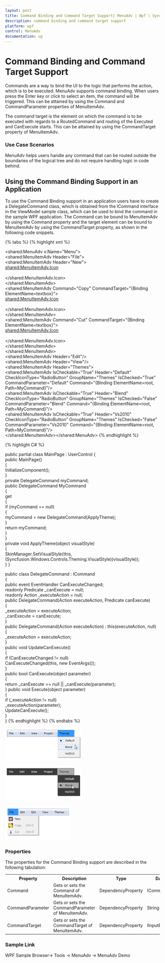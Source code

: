 ```yaml
---
layout: post
title: Command Binding and Command Target Support| MenuAdv | Wpf | Syncfusion
description: command binding and command target support
platform: wpf
control: MenuAdv
documentation: ug
---
```


# Command Binding and Command Target Support

Commands are a way to bind the UI to the logic that performs the action, which is to be executed. MenuAdv supports command binding. When users press the Enter key or click to select an item, the command will be triggered. This can be attained by using the Command and CommandParameter properties of MenuItemAdv.

The command target is the element on which the command is to be executed with regards to a RoutedCommand and routing of the Executed and CanExecute starts. This can be attained by using the CommandTarget property of MenuItemAdv.

### Use Case Scenarios

MenuAdv helps users handle any command that can be routed outside the boundaries of the logical tree and do not require handling logic in code behind.

## Using the Command Binding Support in an Application

To use the Command Binding support in an application users have to create a DelegateCommand class, which is obtained from the ICommand interface in the ViewModel sample class, which can be used to bind the command in the sample WPF application. The Command can be bound to MenuItemAdv by using the Command property and the target element can be bound to MenuItemAdv by using the CommandTarget property, as shown in the following code snippets.

{% tabs %}
{% highlight xml %}


<shared:MenuAdv x:Name="Menu">               
 <shared:MenuItemAdv Header="File">           
 <shared:MenuItemAdv Header="New">                
 <shared:MenuItemAdv.Icon>                          
 <Image Source="/MenuControlDemo; component/Images/NewIcon.jpg"/>                     
 </shared:MenuItemAdv.Icon>                   
 </shared:MenuItemAdv>                   
 <shared:MenuItemAdv Command="Copy"     CommandTarget="{Binding ElementName=textbox}">          
 <shared:MenuItemAdv.Icon>                            
 <Image Source="/MenuControlDemo; component/Images/CopyIcon.jpg"/>              
 </shared:MenuItemAdv.Icon>                   
 </shared:MenuItemAdv>                   
 <shared:MenuItemAdv Command="Cut"    CommandTarget="{Binding ElementName=textbox}">         
 <shared:MenuItemAdv.Icon>                            
 <Image Source="/MenuControlDemo;   component/Images/CutIcon.jpg"/>       
 </shared:MenuItemAdv.Icon>                  
 </shared:MenuItemAdv>               
 </shared:MenuItemAdv>                
 <shared:MenuItemAdv Header="Edit"/>    
 <shared:MenuItemAdv Header="View"/>              
 <shared:MenuItemAdv Header="Themes">                   
 <shared:MenuItemAdv IsCheckable="True" Header="Default"  CheckIconType="RadioButton" GroupName="Themes" IsChecked="True" CommandParameter="Default" Command="{Binding ElementName=root, Path=MyCommand}"/>               
 <shared:MenuItemAdv IsCheckable="True" Header="Blend"  CheckIconType="RadioButton" GroupName="Themes" IsChecked="False" CommandParameter="Blend" Command="{Binding ElementName=root, Path=MyCommand}"/>              
 <shared:MenuItemAdv IsCheckable="True" Header="Vs2010"  CheckIconType="RadioButton" GroupName="Themes" IsChecked="False" CommandParameter="Vs2010" Command="{Binding ElementName=root, Path=MyCommand}"/>        
 </shared:MenuItemAdv></shared:MenuAdv><TextBox x:Name="textbox"/>
{% endhighlight %}

{% highlight C# %}


public partial class MainPage : UserControl
{       
 public MainPage()       
 {            
 InitializeComponent();       
 }        
 private DelegateCommand myCommand;       
 public DelegateCommand MyCommand       
 {            
 get            
 {               
 if (myCommand == null)               
 {                    
 myCommand = new DelegateCommand(ApplyTheme);                
 }                
 return myCommand;           
 }        
 }        
 private void ApplyTheme(object visualStyle)        
 {            
 SkinManager.SetVisualStyle(this,(Syncfusion.Windows.Controls.Theming.VisualStyle)(visualStyle));      
 }
 }



public class DelegateCommand : ICommand  
  {       
  public event EventHandler CanExecuteChanged;       
  readonly Predicate<Object> _canExecute = null;      
 readonly Action<Object> _executeAction = null;       
 public DelegateCommand(Action<object> executeAction, Predicate<Object> canExecute)        
 {           
 _executeAction = executeAction;          
 _canExecute = canExecute;      
 }        
 public DelegateCommand(Action<object> executeAction) : this(executeAction, null)    
 {            
 _executeAction = executeAction;        
 }        
 public void UpdateCanExecute()        
 {          
 if (CanExecuteChanged != null)               
 CanExecuteChanged(this, new EventArgs());    
 }        
 public bool CanExecute(object parameter)      
 {        
 return _canExecute == null || _canExecute(parameter);     
 }        public void Execute(object parameter)       
 {           
 if (_executeAction != null)         
 _executeAction(parameter);          
 UpdateCanExecute();      
 }   
 }
{% endhighlight %}
{% endtabs %}


![C:/Users/Dhileep/Desktop/Vol4-Documentation/ScreenShots/SL-Menu/Command.png](Command-Binding-and-Command-Target-Support_images/Command-Binding-and-Command-Target-Support_img1.png)



![C:/Users/Dhileep/Desktop/Vol4-Documentation/ScreenShots/SL-Menu/Coomand1.png](Command-Binding-and-Command-Target-Support_images/Command-Binding-and-Command-Target-Support_img2.png)



![C:/Users/Dhileep/Desktop/Vol4-Documentation/ScreenShots/WPF-Menu/CmdTarget.png](Command-Binding-and-Command-Target-Support_images/Command-Binding-and-Command-Target-Support_img3.png)



### Properties

The properties for the Command Binding support are described in the following tabulation:



<table>
<tr>
<th>
Property </th><th>
Description </th><th>
Type </th><th>
Data Type </th></tr>
<tr>
<td>
Command</td><td>
Gets or sets the Command of MenuItemAdv.</td><td>
DependencyProperty</td><td>
ICommand(null)</td></tr>
<tr>
<td>
CommandParameter</td><td>
Gets or sets the CommandParameter of MenuItemAdv.</td><td>
DependencyProperty</td><td>
String(null)</td></tr>
<tr>
<td>
CommandTarget</td><td>
Gets or sets the CommandTarget of MenuItemAdv.</td><td>
DependencyProperty</td><td>
IInputElement(null)</td></tr>
</table>


### Sample Link

WPF Sample Browser-> Tools -> MenuAdv -> MenuAdv Demo

